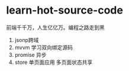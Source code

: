 # learn-hot-source-code
前端千千万，人生亿亿万。编程之路走到黑


1. jsonp跨域
2. mvvm	学习双向绑定源码
3. promise 异步
4. store 单页面应用 多页面状态共享
